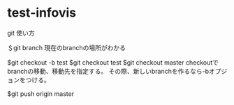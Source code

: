 # test-infovis
git 使い方

＄git branch
現在のbranchの場所がわかる

$git checkout -b test
$git checkout  test
$git checkout master
checkoutでbranchの移動、移動先を指定する。
その際、新しいbranchを作るなら-bオプジョンをつける。

$git push origin master


